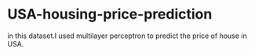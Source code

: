 # USA-housing-price-prediction
in this dataset.I used multilayer perceptron to predict the price of house in USA.
